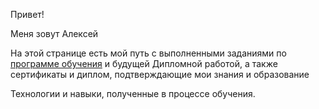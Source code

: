 Привет!

Меня зовут Алексей

На этой странице есть мой путь с выполненными заданиями по [программе обучения](https://netology.ru/programs/fullstack-devops) и будущей Дипломной работой, а также сертификаты и диплом, подтверждающие мои знания и образование

Технологии и навыки, полученные в процессе обучения.
